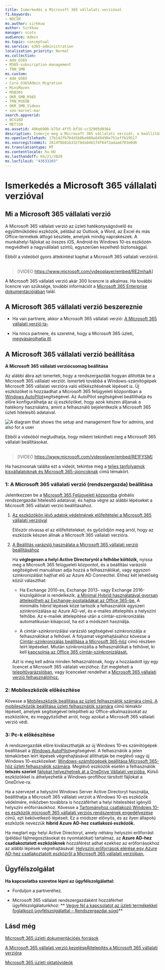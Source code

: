 ```yaml
---
title: Ismerkedés a Microsoft 365 vállalati verzióval
f1.keywords:
- NOCSH
ms.author: sirkkuw
author: Sirkkuw
manager: scotv
audience: Admin
ms.topic: conceptual
ms.service: o365-administration
localization_priority: Normal
ms.collection:
- Adm_O365
- M365-subscription-management
- TRN_SMB
ms.custom:
- Adm_O365
- Core_O365Admin_Migration
- MiniMaven
- MSB365
- OKR_SMB_M365
- TRN_M365B
- OKR_SMB_Videos
- seo-marvel-mar
search.appverid:
- BCS160
- MET150
ms.assetid: 496e690b-b75d-4ff5-bf34-cc32905d0364
description: Ismerje meg a Microsoft 365 vállalati verziót, a beállításmódját, valamint azt, hogy miként készítheti fel a felhasználók eszközeit és számítógépeit a Microsoft 365 vállalati verzió általi védelemre.
ms.openlocfilehash: 17b142fb704d1b0be088a649490e751effb19517
ms.sourcegitcommit: 2614f8b81b332f8dab461f4f64f3adaa6703e0d6
ms.translationtype: MT
ms.contentlocale: hu-HU
ms.lasthandoff: 04/21/2020
ms.locfileid: "43633203"
---
```

# <a name="get-started-with-microsoft-365-for-business"></a>Ismerkedés a Microsoft 365 vállalati verzióval

## <a name="what-is-microsoft-365-for-business"></a>Mi a Microsoft 365 vállalati verzió

A Microsoft 365 vállalati verzió az üzleti hatékonyságnövelő és együttműködési eszközök, például az Outlook, a Word, az Excel és más Office-termékek átfogó készlete, amelyek mindig naprakészek. A munkahelyi fájlokat az összes iOS, Android és Windows 10-es eszközén megvédheti a nagyvállalati szintű, egyszerűen kezelhető biztonsággal.

Ebből a videóból gyors áttekintést kaphat a Microsoft 365 vállalati verzióról.<br><br>

> [!VIDEO https://www.microsoft.com/videoplayer/embed/RE2mhaA] 
  
A Microsoft 365 vállalati verzió akár 300 licencre is alkalmas. Ha további licencre van szüksége, további információt a [Microsoft 365 Enterprise dokumentációjában](https://go.microsoft.com/fwlink/p/?linkid=860986) talál. 
  
## <a name="get-microsoft-365-for-business"></a>A Microsoft 365 vállalati verzió beszereznie

- Ha van partnere, akkor a Microsoft 365 vállalati verzió: [A Microsoft 365 vállalati verzió ta-](get-microsoft-365-business.md)
    
- Ha nincs partnere, és szeretné, hogy a Microsoft 365 üzleti, [megvásárolhatja itt](https://www.microsoft.com/microsoft-365/business).
    
## <a name="set-up-microsoft-365-for-business"></a>A Microsoft 365 vállalati verzió beállítása

 **A Microsoft 365 vállalati verziócsomag beállítása**
  
Az alábbi ábra azt ismerteti, hogy a rendszergazdák hogyan állították be a Microsoft 365 vállalati verziót. Ismerteti továbbá a Windows-számítógépek Microsoft 365 vállalati verzióra való előkészítésének lépéseit is. Új eszközöket is hozzáadhat a Microsoft 365 felügyeleti központban a [Windows AutoPilot](add-autopilot-devices-and-profile.md)segítségével. Az AutoPilot segítségével beállíthatja és előre konfigurálhatja az új eszközöket, hogy azok készen álljanak a hatékony használatra, amint a felhasználó bejelentkezik a Microsoft 365 üzleti hitelesítő adataival.
  
![A diagram that shows the setup and management flow for admins, and also for a user](../media/249f81fc-7e79-44c7-8425-3a0b7b651c3b.png)

Ebből a videóból megtudhatja, hogy miként tekintheti meg a Microsoft 365 vállalati beállításokat.<br><br>

> [!VIDEO https://www.microsoft.com/videoplayer/embed/RE1FYSM] 

Ha hasznosnak találta ezt a videót, tekintse meg a [teljes tanfolyamok kisvállalatoknak és Microsoft 365-újoncoknak](https://support.office.com/article/6ab4bbcd-79cf-4000-a0bd-d42ce4d12816) című témakört.

  
### <a name="1-set-up-microsoft-365-for-business-admin"></a>1: A Microsoft 365 vállalati verzió (rendszergazda) beállítása

Jelentkezzen be a [Microsoft 365 Felügyeleti központba](https://portal.office.com/adminportal/home) globális rendszergazdai hitelesítő adataival, és hajtsa végre az alábbi lépéseket a Microsoft 365 vállalati verzió beállításához. 
  
1. [Az eszközökön lévő adatok védelmének előfeltételei a Microsoft 365 vállalati verzióval](pre-requisites-for-data-protection.md)
    
    Először olvassa el az előfeltételeket, és győződjön meg arról, hogy az eszközök készen állnak a Microsoft 365 vállalati verzióra.
    
2. [A Beállítás varázsló használata a Microsoft 365 vállalati verzió beállításához](set-up.md)
    
    Ha **véglegesen a helyi Active Directoryról a felhőbe költözik,** nyissa meg a Microsoft 365 felügyeleti központot, és a beállítási varázsló segítségével manuálisan adja hozzá a felhasználókat, vagy egyszeri szinkronizálást hajthat elő az Azure AD Connecttel. Ehhez két lehetőség közül választhat: 
    
    - Ha Exchange 2010-es, Exchange 2013- vagy Exchange 2016-kiszolgálóval is rendelkezik, [a Minimal Hybrid használatával gyorsan áttelepítheti az Exchange-postaládákat az Office 365-be.](https://support.office.com/article/fdecceed-0702-4af3-85be-f2a0013937ef) A minimális hibrid lépések közé tartozik a felhasználók egyszeri szinkronizálása az Azure AD-vel, és e-mailes áttelepítés a helyszíni felhőbe. Az e-mailek áttelepítése után a címtár-szinkronizálás automatikusan kikapcsol, ha ezt a módszert használja.
    
    - A címtár-szinkronizálási varázsló segítségével szinkronizálja a felhasználókat a felhővel. A folyamat végrehajtásához kövesse a [Címtár-szinkronizálás beállítása a Microsoft 365-höz](https://support.office.com/article/1b3b5318-6977-42ed-b5c7-96fa74b08846) című részben leírt lépéseket. Miután szinkronizálta a felhasználókat a felhővel, ki kell [kapcsolnia az Office 365 címtár-szinkronizálását.](https://support.office.com/article/ee5f861e-bd48-4267-83d1-a4ead4b4a00d)
    
    Azt is meg kell adnia minden felhasználónak, hogy a hozzáadott így egy licencet a Microsoft 365 vállalati verzióhoz. Ezt megteheti a [telepítővarázslóban,](set-up.md) vagy licenceket rendelhet a [Microsoft 365 vállalati verzió felhasználóihoz.](https://support.office.com/article/997596B5-4173-4627-B915-36ABAC6786DC)
    
### <a name="2-prepare-mobile-devices"></a>2: Mobileszközök előkészítése

Kövesse a [Mobileszközök beállítása az üzleti felhasználók számára című, A mobileszközök beállítása üzleti felhasználók számára](set-up-mobile-devices.md) című témakör lépéseit, amelyek segítségével telepítheti az Office-alkalmazásokat az eszközökre, és meggyőződhet arról, hogy azokat a Microsoft 365 vállalati verzió védi. 
  
### <a name="3-prepare-pcs"></a>3: Pc-k előkészítése

A rendszergazdák előre kiválaszthatják az új Windows 10-es számítógépek beállításait a [Windows AutoPilot](add-autopilot-devices-and-profile.md)segítségével. A felhasználók a jelen témakörben leírt lépések végrehajtásával állíthatják be meglévő vagy új Windows 10-eszközeiket: [Windows-számítógépek beállítása Microsoft 365-höz üzleti felhasználók számára](set-up-windows-devices.md). Meglévő eszközök esetén a felhasználók **tetszés szerint** [fájlokat helyezhetnek át a OneDrive Vállalati verzióba.](move-files-to-onedrive.md) Külső eszközökkel is áthelyezhetik a Windows-profilhoz társított fájlokat a OneDrive-ra.
  
Ha a szervezet a helyszíni Windows Server Active Directoryt használja, beállíthatja a Microsoft 365 vállalati verziót a Windows 10-es eszközök védelmére, miközben továbbra is hozzáférhet a helyi hitelesítést igénylő helyszíni erőforrásokhoz. Kövesse a [Tartományhoz csatlakozó Windows 10-es eszközök microsoft 365 vállalati verziós rendszerének engedélyezése](manage-windows-devices.md) című, ezt bekövetkező lépéseit. Ez a módszer előnyös, és az ilyen állapotú eszközök nevezzük **hibrid Azure AD-hez csatlakozó eszközök.** 
  
Ha megtart egy helyi Active Directoryt, amely néhány helyszíni erőforrást (például fájlmegosztásokat és nyomtatókat) tartalmaz, az **Azure AD-hez csatlakoztatott eszközöknek** hozzáférést adhat ezekhez az erőforrásokhoz az alábbi lépések végrehajtásával: [Helyszíni erőforrások elérése egy Azure AD-hez csatlakoztatott eszközről a Microsoft 365 vállalati verzióban.](access-resources.md)
  
  
## <a name="contact-support"></a>Ügyfélszolgálat

 **Ha kapcsolatba szeretne lépni az ügyfélszolgálattal:**
  
- Forduljon a partneréhez.
    
- Microsoft 365 vállalati rendszergazdaként hozzáférhet ügyfélszolgálatunkhoz: ** [Vegye fel a kapcsolatot az üzleti termékekkel foglalkozó ügyfélszolgálattal – Rendszergazdai súgó](https://support.office.com/article/32a17ca7-6fa0-4870-8a8d-e25ba4ccfd4b)**
    
## <a name="see-also"></a>Lásd még

[Microsoft 365 üzleti dokumentációés források](https://go.microsoft.com/fwlink/p/?linkid=853701)
  
[A Microsoft 365 vállalati verzió kezelése](manage.md)[Áttelepítés a Microsoft 365 vállalati verzióra](migrate-to-microsoft-365-business.md)

[Microsoft 365 üzleti oktatóvideók](https://support.office.com/article/6ab4bbcd-79cf-4000-a0bd-d42ce4d12816) 

